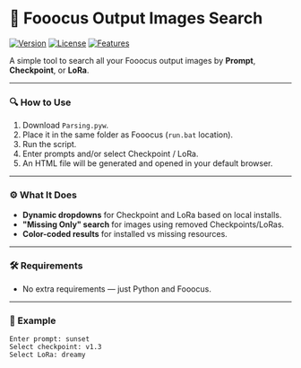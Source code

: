 # 📂 Fooocus Output Images Search  
[![Version](https://img.shields.io/badge/version-1.0-blue)](https://github.com/) [![License](https://img.shields.io/badge/license-MIT-green)](https://opensource.org/licenses/MIT) [![Features](https://img.shields.io/badge/features-checkpoint%20dropdown%2C%20missing%20only%2C%20color-coded-blue)](https://github.com/)  

A simple tool to search all your Fooocus output images by **Prompt**, **Checkpoint**, or **LoRa**.

---

### 🔍 How to Use
1. Download `Parsing.pyw`.  
2. Place it in the same folder as Fooocus (`run.bat` location).  
3. Run the script.  
4. Enter prompts and/or select Checkpoint / LoRa.  
5. An HTML file will be generated and opened in your default browser.

---

### ⚙️ What It Does
- **Dynamic dropdowns** for Checkpoint and LoRa based on local installs.  
- **"Missing Only" search** for images using removed Checkpoints/LoRas.  
- **Color-coded results** for installed vs missing resources.

---

### 🛠 Requirements
- No extra requirements — just Python and Fooocus.

---

### 📌 Example
```plaintext
Enter prompt: sunset
Select checkpoint: v1.3
Select LoRa: dreamy
